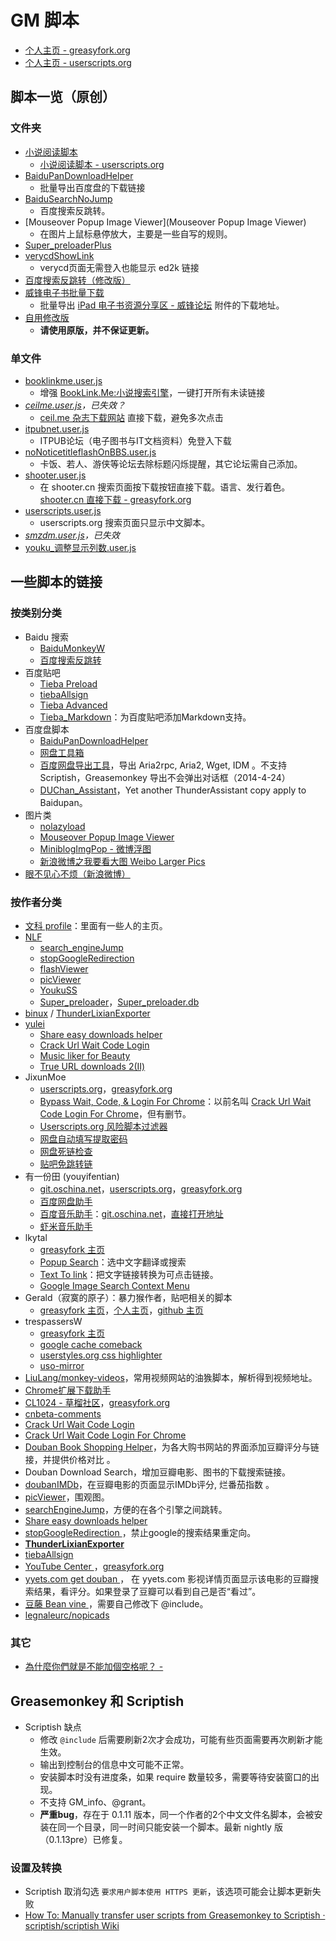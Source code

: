 GM 脚本
========

- [个人主页 - greasyfork.org][0]
- [个人主页 - userscripts.org][1]

脚本一览（原创）
---------------

### 文件夹

- [小说阅读脚本](MyNovelReader)
    - [小说阅读脚本 - userscripts.org][2]
- [BaiduPanDownloadHelper](BaiduPanDownloadHelper)
    - 批量导出百度盘的下载链接
- [BaiduSearchNoJump](BaiduSearchNoJump)
	- 百度搜索反跳转。
- [Mouseover Popup Image Viewer](Mouseover Popup Image Viewer)
    - 在图片上鼠标悬停放大，主要是一些自写的规则。
- [Super_preloaderPlus](Super_preloaderPlus)
- [verycdShowLink](verycdShowLink)
    - verycd页面无需登入也能显示 ed2k 链接
- [百度搜索反跳转（修改版）](百度搜索反跳转（修改版）)
- [威锋电子书批量下载](威锋电子书批量下载)
    - 批量导出 [iPad 电子书资源分享区 - 威锋论坛][] 附件的下载地址。
- [自用修改版](自用修改版)
    - **请使用原版，并不保证更新。**

### 单文件

- [booklinkme.user.js](booklinkme.user.js)
    - 增强 [BookLink.Me:小说搜索引擎][]，一键打开所有未读链接
- *[ceilme.user.js](ceilme.user.js)，已失效？*
    - [ceil.me 杂志下载网站][3] 直接下载，避免多次点击
- [itpubnet.user.js](itpubnet.user.js)
    - ITPUB论坛（电子图书与IT文档资料）免登入下载
- [noNoticetitleflashOnBBS.user.js](noNoticetitleflashOnBBS.user.js)
    - 卡饭、若人、游侠等论坛去除标题闪烁提醒，其它论坛需自己添加。
- [shooter.user.js](shooter.user.js)
    - 在 shooter.cn 搜索页面按下载按钮直接下载。语言、发行着色。[shooter.cn 直接下载 - greasyfork.org][4]
- [userscripts.user.js](userscripts.user.js)
    - userscripts.org 搜索页面只显示中文脚本。
- *[smzdm.user.js](smzdm.user.js)，已失效*
- [youku_调整显示列数.user.js](youku_调整显示列数.user.js)


一些脚本的链接
-------------

### 按类别分类

- Baidu 搜索
    - [BaiduMonkeyW][5]
    - [百度搜索反跳转][6]
- 百度贴吧
    - [Tieba Preload][7]
    - [tiebaAllsign][8]
    - [Tieba Advanced][9]
    - [Tieba_Markdown][10]：为百度贴吧添加Markdown支持。
- 百度盘脚本
    - [BaiduPanDownloadHelper][11]
    - [网盘工具箱][12]
    - [百度网盘导出工具][13]，导出 Aria2rpc, Aria2, Wget, IDM 。不支持 Scriptish，Greasemonkey 导出不会弹出对话框（2014-4-24）
    - [DUChan_Assistant][14]，Yet another ThunderAssistant copy apply to Baidupan。
- 图片类
    - [nolazyload][15]
    - [Mouseover Popup Image Viewer][16]
    - [MiniblogImgPop - 微博浮图][17]
    - [新浪微博之我要看大图 Weibo Larger Pics][18]
- [眼不见心不烦（新浪微博）][19]

### 按作者分类

- [文科 profile](https://greasyfork.org/users/54-%E6%96%87%E7%A7%91)：里面有一些人的主页。
- [NLF][20]
	- [search_engineJump][21]
	- [stopGoogleRedirection][22]
    - [flashViewer][23]
    - [picViewer][24]
    - [YoukuSS][25]
    - [Super_preloader][26]，[Super_preloader.db][27]
- [binux][28] / [ThunderLixianExporter][29]
- [yulei][30]
    - [Share easy downloads helper][31]
    - [Crack Url Wait Code Login][32]
    - [Music liker for Beauty][33]
    - [True URL downloads 2(Ⅱ)][34]
- JixunMoe
	- [userscripts.org][35]，[greasyfork.org][36]
	- [Bypass Wait, Code, & Login For Chrome][37]：以前名叫 [Crack Url Wait Code Login For Chrome][38]，但有删节。
    - [Userscripts.org 风险脚本过滤器][39]
    - [网盘自动填写提取密码][40]
    - [网盘死链检查][41]
    - [贴吧免跳转链][42]
- 有一份田 (youyifentian)
	- [git.oschina.net][43]，[userscripts.org][44]，[greasyfork.org][45]
	- [百度网盘助手][46]
	- [百度音乐助手][47]：[git.oschina.net][48]，[直接打开地址][49]
	- [虾米音乐助手][50]
- lkytal
	- [greasyfork 主页][51]
	- [Popup Search][52]：选中文字翻译或搜索
	- [Text To link][53]：把文字链接转换为可点击链接。
	- [Google Image Search Context Menu][54]
- Gerald（寂寞的原子）：暴力猴作者，贴吧相关的脚本
	- [greasyfork 主页][55]，[个人主页][56]，[github 主页][57]
- trespassersW
	- [greasyfork 主页][58]
	- [google cache comeback][59]
	- [userstyles.org css highlighter][60]
	- [uso-mirror][61]
- [LiuLang/monkey-videos][62]，常用视频网站的油㺅脚本，解析得到视频地址。
- [Chrome扩展下载助手][63]
- [CL1024 - 草榴社区][64]，[greasyfork.org][65]
- [cnbeta-comments][66]
- [Crack Url Wait Code Login][67]
- [Crack Url Wait Code Login For Chrome][68]
- [Douban Book Shopping Helper][69]，为各大购书网站的界面添加豆瓣评分与链接，并提供价格对比 。
- Douban Download Search，增加豆瓣电影、图书的下载搜索链接。
- [doubanIMDb][70]，在豆瓣电影的页面显示IMDb评分, 烂番茄指数 。
- [picViewer][71]，围观图。
- [searchEngineJump][72]，方便的在各个引擎之间跳转。
- [Share easy downloads helper ][73]
- [stopGoogleRedirection ][74]，禁止google的搜索结果重定向。
- **[ThunderLixianExporter][75]**
- [tiebaAllsign][76]
- [YouTube Center ][77]，[greasyfork.org][78]
- [yyets.com get douban ][79]， 在 yyets.com 影视详情页面显示该电影的豆瓣搜索结果，看评分。如果登录了豆瓣可以看到自己是否“看过”。
- [豆藤 Bean vine ][80]，需要自己修改下 @include。
- [legnaleurc/nopicads](https://github.com/legnaleurc/nopicads)

### 其它

- [為什麼你們就是不能加個空格呢？ - ][81]


Greasemonkey 和 Scriptish
-------------------------

- Scriptish 缺点
	- 修改 `@include` 后需要刷新2次才会成功，可能有些页面需要再次刷新才能生效。
	- 输出到控制台的信息中文可能不正常。
	- 安装脚本时没有进度条，如果 require 数量较多，需要等待安装窗口的出现。
	- 不支持 GM_info、@grant。
	- **严重bug**，存在于 0.1.11 版本，同一个作者的2个中文文件名脚本，会被安装在同一个目录，同一时间只能安装一个脚本。最新 nightly 版（0.1.13pre）已修复。

### 设置及转换

- Scriptish 取消勾选 `要求用户脚本使用 HTTPS 更新`，该选项可能会让脚本更新失败
- [How To: Manually transfer user scripts from Greasemonkey to Scriptish · scriptish/scriptish Wiki][82]


[BookLink.Me:小说搜索引擎]: http://booklink.me/
[iPad 电子书资源分享区 - 威锋论坛]: http://bbs.feng.com/thread-htm-fid-224.html

[0]: https://greasyfork.org/users/145-ywzhaiqi
[1]: http://userscripts.org:8080/users/138842/scripts
[2]: http://userscripts.org:8080/scripts/show/165951
[3]: http://www.ceil.me/
[4]: https://greasyfork.org/scripts/304
[5]: http://userscripts.org/scripts/show/131861
[6]: http://userscripts.org/scripts/show/161812
[7]: http://userscripts.org/scripts/show/423917
[8]: http://userscripts.org/scripts/show/141939
[9]: http://userscripts.org/scripts/show/152918
[10]: https://greasyfork.org/scripts/1921-tieba-markdown
[11]: http://userscripts.org:8080/scripts/show/162138
[12]: http://userscripts.org:8080/scripts/show/159911
[13]: http://userscripts.org:8080/scripts/show/178301
[14]: http://userscripts.org:8080/scripts/show/141767
[15]: http://userscripts.org/scripts/show/151249
[16]: http://userscripts.org/scripts/show/109262
[17]: http://userscripts.org/scripts/show/83994
[18]: http://userscripts.org/scripts/show/173273
[19]: https://greasyfork.org/scripts/1708-%E7%9C%BC%E4%B8%8D%E8%A7%81%E5%BF%83%E4%B8%8D%E7%83%A6-%E6%96%B0%E6%B5%AA%E5%BE%AE%E5%8D%9A/
[20]: http://userscripts.org:8080/users/202260/scripts
[21]: http://userscripts.org:8080/scripts/show/84970
[22]: http://userscripts.org:8080/scripts/show/186798
[23]: http://userscripts.org:8080/scripts/show/187351
[24]: http://userscripts.org:8080/scripts/show/105741
[25]: http://userscripts.org:8080/scripts/show/84972
[26]: http://userscripts.org:8080/scripts/show/84937
[27]: http://userscripts.org:8080/scripts/show/93080
[28]: https://github.com/binux
[29]: https://github.com/binux/ThunderLixianExporter
[30]: http://userscripts.org:8080/users/494707/scripts
[31]: http://userscripts.org:8080/scripts/show/155175
[32]: http://userscripts.org:8080/scripts/show/153190
[33]: http://userscripts.org:8080/scripts/show/161719
[34]: http://userscripts.org:8080/scripts/show/157556
[35]: http://userscripts.org:8080/users/474953/scripts
[36]: https://greasyfork.org/users/44-jixunmoe
[37]: https://greasyfork.org/scripts/125-bypass-wait-code-login-for-chrome
[38]: http://userscripts.org:8080/scripts/show/157621
[39]: http://userscripts.org:8080/scripts/show/164600
[40]: https://greasyfork.org/scripts/1002-%E7%BD%91%E7%9B%98%E8%87%AA%E5%8A%A8%E5%A1%AB%E5%86%99%E6%8F%90%E5%8F%96%E5%AF%86%E7%A0%81
[41]: https://greasyfork.org/scripts/1262-%E7%BD%91%E7%9B%98%E6%AD%BB%E9%93%BE%E6%A3%80%E6%9F%A5
[42]: https://greasyfork.org/scripts/126-%E8%B4%B4%E5%90%A7%E5%85%8D%E8%B7%B3%E8%BD%AC%E9%93%BE
[43]: http://git.oschina.net/youyifentian
[44]: http://userscripts.org:8080/users/528225/scripts
[45]: https://greasyfork.org/users/297-%E6%9C%89%E4%B8%80%E4%BB%BD%E7%94%B0
[46]: https://greasyfork.org/scripts/986-%E7%99%BE%E5%BA%A6%E7%BD%91%E7%9B%98%E5%8A%A9%E6%89%8B
[47]: https://greasyfork.org/scripts/483-%E7%99%BE%E5%BA%A6%E9%9F%B3%E4%B9%90%E5%8A%A9%E6%89%8B
[48]: http://git.oschina.net/youyifentian/script_baidumusic
[49]: http://git.oschina.net/youyifentian/script_baidumusic/raw/master/baidumusicscript.js
[50]: https://greasyfork.org/scripts/987-%E8%99%BE%E7%B1%B3%E9%9F%B3%E4%B9%90%E5%8A%A9%E6%89%8B
[51]: https://greasyfork.org/users/152-lkytal
[52]: https://greasyfork.org/scripts/340-popup-search
[53]: https://greasyfork.org/scripts/342-text-to-link
[54]: https://greasyfork.org/scripts/344-google-image-search-context-menu
[55]: https://greasyfork.org/users/48-gerald
[56]: http://geraldl.ml/
[57]: https://github.com/gera2ld
[58]: https://greasyfork.org/users/5-trespassersw
[59]: https://greasyfork.org/scripts/725-google-cache-comeback
[60]: https://greasyfork.org/scripts/41-userstyles-org-css-highlighter
[61]: https://greasyfork.org/scripts/2222-uso-mirror
[62]: https://github.com/LiuLang/monkey-videos
[63]: http://userscripts.org:8080/scripts/show/156472
[64]: http://userscripts.org:8080/scripts/show/151695
[65]: https://greasyfork.org/scripts/1983-cl1024
[66]: http://userscripts.org:8080/scripts/show/152818
[67]: http://userscripts.org:8080/scripts/show/153190
[68]: http://userscripts.org:8080/scripts/show/157621
[69]: http://userscripts.org:8080/scripts/show/172327
[70]: http://userscripts.org:8080/scripts/show/103552
[71]: http://userscripts.org:8080/scripts/show/105741
[72]: http://userscripts.org:8080/scripts/show/84970
[73]: http://userscripts.org:8080/scripts/show/155175
[74]: http://userscripts.org:8080/scripts/show/186798
[75]: http://binux.github.io/ThunderLixianExporter/
[76]: https://greasyfork.org/scripts/152-tiebaallsign
[77]: http://userscripts.org:8080/scripts/show/114002
[78]: https://greasyfork.org/scripts/943-youtube-center
[79]: http://userscripts.org:8080/scripts/show/131503
[80]: http://userscripts.org:8080/scripts/show/49911
[81]: https://greasyfork.org/scripts/2185-%E7%82%BA%E4%BB%80%E9%BA%BC%E4%BD%A0%E5%80%91%E5%B0%B1%E6%98%AF%E4%B8%8D%E8%83%BD%E5%8A%A0%E5%80%8B%E7%A9%BA%E6%A0%BC%E5%91%A2
[82]: https://github.com/scriptish/scriptish/wiki/How-To%3A--Manually-transfer-user-scripts-from-Greasemonkey-to-Scriptish
